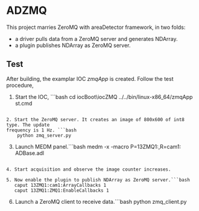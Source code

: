 ADZMQ
=====

This project marries ZeroMQ with areaDetector framework, in two folds:

* a driver pulls data from a ZeroMQ server and generates NDArray.
* a plugin publishes NDArray as ZeroMQ server.


Test
----

After building, the examplar IOC *zmqApp* is created. Follow the test procedure,

1. Start the IOC, ```bash
    cd iocBoot\iocZMQ
    ../../bin/linux-x86_64/zmqApp st.cmd
```

2. Start the ZeroMQ server. It creates an image of 800x600 of int8 type. The update
frequency is 1 Hz. ```bash
    python zmq_server.py
```

3. Launch MEDM panel.```bash
    medm -x -macro P=13ZMQ1:,R=cam1: ADBase.adl
```

4. Start acquisition and observe the image counter increases.

5. Now enable the plugin to publish NDArray as ZeroMQ server.```bash
   caput 13ZMQ1:cam1:ArrayCallbacks 1
   caput 13ZMQ1:ZMQ1:EnableCallbacks 1
```

6. Launch a ZeroMQ client to receive data.```bash
    python zmq_client.py
```
